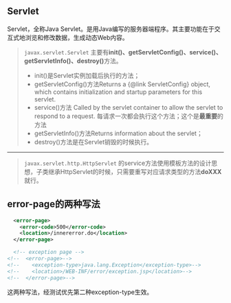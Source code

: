 ## Servlet

Servlet，全称Java Servlet。是用Java编写的服务器端程序。其主要功能在于交互式地浏览和修改数据，生成动态Web内容。

> ``` javax.servlet.Servlet ``` 主要有<strong>init()、getServletConfig()、service()、getServletInfo()、destroy()</strong>方法。
>
> * init()是Servlet实例加载后执行的方法；
> * getServletConfig()方法Returns a {@link ServletConfig} object, which contains initialization and startup parameters for this servlet.
> * service()方法 Called by the servlet container to allow the servlet to respond to a request. 每请求一次都会执行这个方法；这个是**最重要**的方法
> * getServletInfo()方法Returns information about the servlet；
> * destroy()方法是在Servlet销毁的时候执行。
---
>``` javax.servlet.http.HttpServlet ``` 的service方法使用模板方法的设计思想，子类继承HttpServlet的时候，只需要重写对应请求类型的方法**doXXX**就行。

## error-page的两种写法

```xml
  <error-page>
    <error-code>500</error-code>
    <location>/innererror.do</location>
  </error-page>

  <!-- exception page -->
<!--  <error-page>-->
<!--    <exception-type>java.lang.Exception</exception-type>-->
<!--    <location>/WEB-INF/error/exception.jsp</location>-->
<!--  </error-page>-->
```

这两种写法，经测试优先第二种exception-type生效。